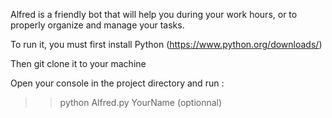 Alfred is a friendly bot that will help you during your work hours, or to properly organize and manage your tasks.

To run it, you must first install Python (https://www.python.org/downloads/)

Then git clone it to your machine

Open your console in the project directory and run :
>> python Alfred.py YourName (optionnal)
